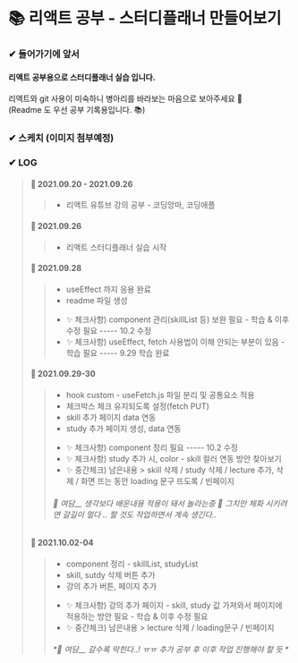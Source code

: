 📚 리액트 공부 - 스터디플래너 만들어보기
===========================================

### ✔ 들어가기에 앞서
#### 리액트 공부용으로 스터디플래너 실습 입니다.   
리액트와 git 사용이 미숙하니 병아리를 바라보는 마음으로 보아주세요 🐣   
(Readme 도 우선 공부 기록용입니다. 📚)

### ✔ 스케치 (이미지 첨부예정)


### ✔ LOG
> #### 📑 2021.09.20 - 2021.09.26
>> - 리액트 유튜브 강의 공부 - 코딩앙마, 코딩애플
> #### 📑 2021.09.26 
>> - 리액트 스터디플래너 실습 시작
> #### 📑 2021.09.28 
>> - useEffect 까지 응용 완료
>> - readme 파일 생성
>> * ✨ 체크사항) component 관리(skillList 등) 보완 필요 - 학습 & 이후 수정 필요  ----- 10.2 수정
>> * ✨ 체크사항) useEffect, fetch 사용법이 이해 안되는 부분이 있음 - 학습 필요  ----- 9.29 학습 완료
> #### 📑 2021.09.29-30 
>> - hook custom - useFetch.js 파일 분리 및 공통요소 적용
>> - 체크박스 체크 유지되도록 설정(fetch PUT)
>> - skill 추가 페이지 data 연동 
>> - study 추가 페이지 생성, data 연동 
>> * ✨ 체크사항) component 정리 필요  ----- 10.2 수정
>> * ✨ 체크사항) study 추가 시, color - skill 컬러 연동 방안 찾아보기 
>> * ✨ 중간체크) 남은내용 > skill 삭제 / study 삭제 / lecture 추가, 삭제 / 화면 뜨는 동안 loading 문구 뜨도록 / 빈페이지 
>> ###### *🍊 여담__ 생각보다 배운내용 적용이 돼서 놀라는중 🙊 그치만 체화 시키려면 갈길이 멀다 .. 할 것도 작업하면서 계속 생긴다..*
> #### 📑 2021.10.02-04
>> - component 정리 - skillList, studyList
>> - skill, sutdy 삭제 버튼 추가
>> - 강의 추가 버튼, 페이지 추가 
>> * ✨ 체크사항) 강의 추가 페이지 - skill, study 값 가져와서 페이지에 적용하는 방안 필요 - 학습 & 이후 수정 필요 
>> * ✨ 중간체크) 남은내용 > lecture 삭제 / loading문구 / 빈페이지 
>> ###### *🍊 여담__ 갈수록 막힌다..! ㅠㅠ 추가 공부 후 이후 작업 진행해야 할 듯 *

